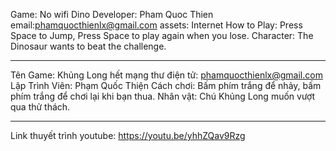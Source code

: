 Game: No wifi Dino
Developer: Pham Quoc Thien
email:phamquocthienlx@gmail.com
assets: Internet
How to Play: Press Space to Jump, Press Space to play again when you lose.
Character: The Dinosaur wants to beat the challenge.

------------------------------------------

Tên Game: Khủng Long hết mạng
thư điện tử: phamquocthienlx@gmail.com
Lập Trình Viên: Phạm Quốc Thiện
Cách chơi: Bấm phím trắng để nhảy, bấm phím trắng để chơi lại khi bạn thua.
Nhân vật: Chú Khủng Long muốn vượt qua thử thách.

------------------------------------------

Link thuyết trình youtube: https://youtu.be/yhhZQav9Rzg
